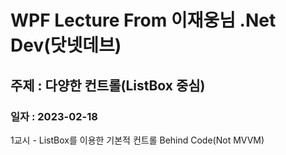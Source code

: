 # WPF Lecture From 이재웅님 .Net Dev(닷넷데브)
## 주제 : 다양한 컨트롤(ListBox 중심)

### 일자 : 2023-02-18
1교시 - ListBox를 이용한 기본적 컨트롤 Behind Code(Not MVVM)


